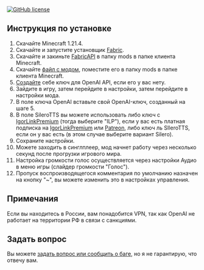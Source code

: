 [![GitHub license](https://img.shields.io/github/license/link1107/MinecraftLightSync)](https://github.com/link1107/MinecraftLightSync)

## Инструкция по установке
1. Скачайте Minecraft 1.21.4.
2. Скачайте и запустите установщик [Fabric](https://fabricmc.net/use/installer/).
3. Скачайте и закиньте [FabricAPI](https://www.curseforge.com/minecraft/mc-mods/fabric-api) в папку mods в папке клиента Minecraft.
4. Скачайте [файл с модом](https://github.com/link1107/StanleyGPT/releases/download/v1.0/stanleygpt-1.0.jar), поместите его в папку mods в папке клиента Minecraft.
5. [Создайте](https://youtu.be/gBSh9JI28UQ) себе ключ для OpenAI API, если его у вас нету.
6. Зайдите в игру, затем перейдите в настройки, затем перейдите в настройки мода.
7. В поле ключа OpenAI вставьте свой OpenAI-ключ, созданный на шаге 5.
8. В поле SileroTTS вы можете использовать либо ключ с [IgorLinkPremium](t.me/igorlinkpremiumbot) (тогда выберите "ILP"), если у вас есть платная подписка на [IgorLinkPremium](https://igorlink.com) или [Patreon](https://patreon.com/igorlink), либо ключ ль SIleroTTS, если он у вас есть (в этом случае выберите вариант Silero).
9. Сохраните настройки.
10. Можете заходить в синглплеер, мод начнет работу через несколько секунд после прогрузки игрового мира.
11. Настройка громкости голос осуществляется через настройки Аудио в меню игры (слайдер громкости "Голос").
12. Пропуск воспроизводящегося комментария по умолчанию назначен на кнопку "~", вы можете изменить это в настройках управления.

## Примечания
Если вы находитесь в России, вам понадобится VPN, так как OpenAI не работает на территории РФ в связи с санкциями.

## Задать вопрос
Вы можете [задать вопрос или сообщить о баге](https://t.me/igorlinkpremiumsupportbot), но я не гарантирую, что отвечу вам.
